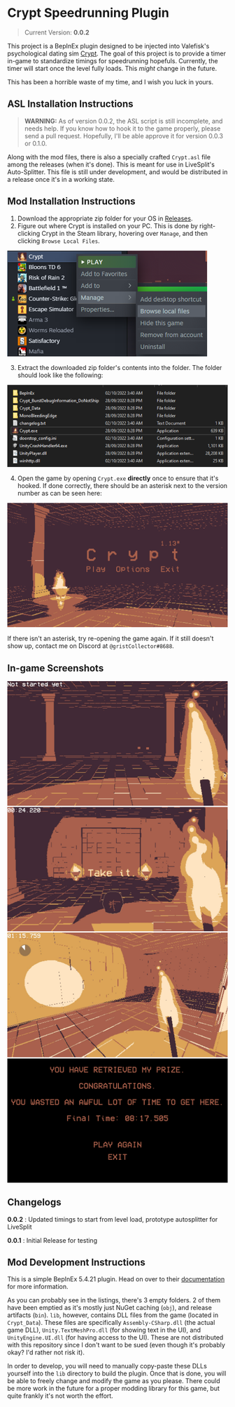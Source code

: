 # Crypt Speedrunning Plugin

> Current Version: **0.0.2**

This project is a BepInEx plugin designed to be injected into Valefisk's psychological dating sim [Crypt](https://store.steampowered.com/app/2138700/Crypt/). The goal of this project is to provide a timer in-game to standardize timings for speedrunning hopefuls. Currently, the timer will start once the level fully loads. This *might* change in the future.

This has been a horrible waste of my time, and I wish you luck in yours.

## ASL Installation Instructions

> **WARNING:** As of version 0.0.2, the ASL script is still incomplete, and needs help. If you know how to hook it to the game properly, please send a pull request. Hopefully, I'll be able approve it for version 0.0.3 or 0.1.0.

Along with the mod files, there is also a specially crafted `Crypt.asl` file among the releases (when it's done). This is meant for use in LiveSplit's Auto-Splitter. This file is still under development, and would be distributed in a release once it's in a working state.

## Mod Installation Instructions

1. Download the appropriate zip folder for your OS in [Releases](https://github.com/clydejallorina/CryptSpeedrun/releases).
2. Figure out where Crypt is installed on your PC. This is done by right-clicking Crypt in the Steam library, hovering over `Manage`, and then clicking `Browse Local Files`.

![Steam Interface](readme_assets/steam_local_files.png)

3. Extract the downloaded zip folder's contents into the folder. The folder should look like the following:

![Local Files](readme_assets/local_files.png)

4. Open the game by opening `Crypt.exe` **directly** once to ensure that it's hooked. If done correctly, there should be an asterisk next to the version number as can be seen here:

![Crypt Main Menu](readme_assets/crypt_main_menu.png)

If there isn't an asterisk, try re-opening the game again. If it still doesn't show up, contact me on Discord at `@gristCollector#8688`.

## In-game Screenshots

![In-game Screenshot 1](readme_assets/ingame_sc1.jpg)
![In-game Screenshot 2](readme_assets/ingame_sc2.jpg)
![In-game Screenshot 3](readme_assets/ingame_sc3.jpg)
![Final Time Screenshot](readme_assets/crypt_final_time.png)

## Changelogs

**0.0.2** : Updated timings to start from level load, prototype autosplitter for LiveSplit

**0.0.1** : Initial Release for testing

## Mod Development Instructions

This is a simple BepInEx 5.4.21 plugin. Head on over to their [documentation](https://docs.bepinex.dev/v5.4.21/articles/dev_guide/plugin_tutorial/index.html) for more information.

As you can probably see in the listings, there's 3 empty folders. 2 of them have been emptied as it's mostly just NuGet caching (`obj`), and release artifacts (`bin`). `lib`, however, contains DLL files from the game (located in `Crypt_Data`). These files are specifically `Assembly-CSharp.dll` (the actual game DLL), `Unity.TextMeshPro.dll` (for showing text in the UI), and `UnityEngine.UI.dll` (for having access to the UI). These are not distributed with this repository since I don't want to be sued (even though it's probably okay? I'd rather not risk it).

In order to develop, you will need to manually copy-paste these DLLs yourself into the `lib` directory to build the plugin. Once that is done, you will be able to freely change and modify the game as you please. There could be more work in the future for a proper modding library for this game, but quite frankly it's not worth the effort.
